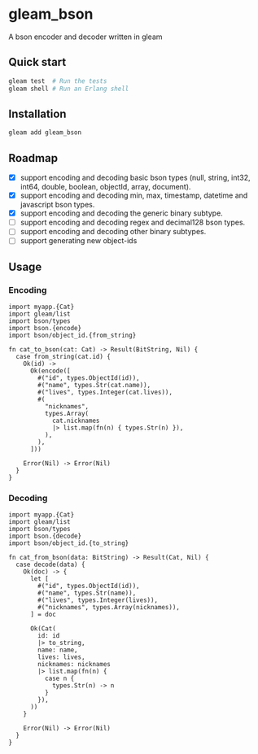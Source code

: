 # gleam_bson

A bson encoder and decoder written in gleam

## Quick start

```sh
gleam test  # Run the tests
gleam shell # Run an Erlang shell
```

## Installation

```sh
gleam add gleam_bson
```

## Roadmap

- [x] support encoding and decoding basic bson types (null, string, int32, int64, double, boolean, objectId, array, document).
- [x] support encoding and decoding min, max, timestamp, datetime and javascript bson types.
- [x] support encoding and decoding the generic binary subtype.
- [ ] support encoding and decoding regex and decimal128 bson types.
- [ ] support encoding and decoding other binary subtypes.
- [ ] support generating new object-ids

## Usage

### Encoding

```gleam
import myapp.{Cat}
import gleam/list
import bson/types
import bson.{encode}
import bson/object_id.{from_string}

fn cat_to_bson(cat: Cat) -> Result(BitString, Nil) {
  case from_string(cat.id) {
    Ok(id) ->
      Ok(encode([
        #("id", types.ObjectId(id)),
        #("name", types.Str(cat.name)),
        #("lives", types.Integer(cat.lives)),
        #(
          "nicknames",
          types.Array(
            cat.nicknames
            |> list.map(fn(n) { types.Str(n) }),
          ),
        ),
      ]))

    Error(Nil) -> Error(Nil)
  }
}
```

### Decoding

```gleam
import myapp.{Cat}
import gleam/list
import bson/types
import bson.{decode}
import bson/object_id.{to_string}

fn cat_from_bson(data: BitString) -> Result(Cat, Nil) {
  case decode(data) {
    Ok(doc) -> {
      let [
        #("id", types.ObjectId(id)),
        #("name", types.Str(name)),
        #("lives", types.Integer(lives)),
        #("nicknames", types.Array(nicknames)),
      ] = doc

      Ok(Cat(
        id: id
        |> to_string,
        name: name,
        lives: lives,
        nicknames: nicknames
        |> list.map(fn(n) {
          case n {
            types.Str(n) -> n
          }
        }),
      ))
    }

    Error(Nil) -> Error(Nil)
  }
}
```
